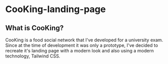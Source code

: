 # CooKing-landing-page 
## What is CooKing?
CooKing is a food social network that I've developed for a university exam.\
Since at the time of development it was only a prototype, I've decided to recreate it's landing page with a modern look and also using a modern technology, Tailwind CSS.
